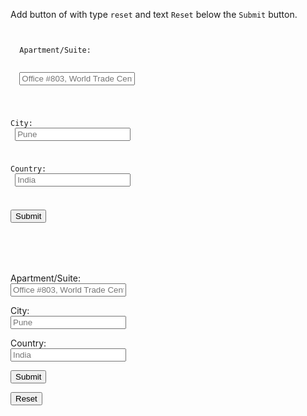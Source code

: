 Add button of with type `reset`
and
text `Reset` below the
`Submit` button.

<codeblock language="html" type="exercise" testMode="fixedInput" defaultCSS="form {max-width: 300px; margin: 10px auto; font-family: Lato; border-radius: 10px; padding: 1rem; box-shadow: 0px 0px 4px; background-color: snow; font-size: 1.2rem; } form * { margin: 0.5rem; } button , input[type=`button`] { padding: 0.2rem 1rem; font-size: 1.1rem; font-weight: 700; margin: 1rem 0; }">
<code>
<form>
  <label>Apartment/Suite:</label>
  <br>
  <input placeholder="Office #803, World Trade Center, Tower 2"/>
  <br>

  <label>City:</label>
  <br>
  <input placeholder="Pune"/>
  <br>

  <label>Country:</label>
  <br>
  <input placeholder="India"/>
  <br>

  <button type="submit">Submit</button>
  <!-- Write your code below -->
</form>
</code>
<solution>
<form>
  <label>Apartment/Suite:</label>
  <br>
  <input placeholder="Office #803, World Trade Center, Tower 2"/>
  <br>

  <label>City:</label>
  <br>
  <input placeholder="Pune"/>
  <br>

  <label>Country:</label>
  <br>
  <input placeholder="India"/>
  <br>

  <button type="submit">Submit</button>
  <!-- Write your code below -->
  <button type="reset">Reset</button>
</form>
</solution>
</codeblock>